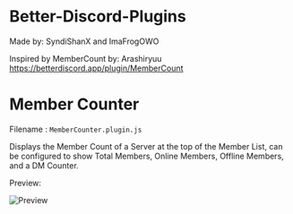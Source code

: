 # Better-Discord-Plugins

Made by: SyndiShanX and ImaFrogOWO

Inspired by MemberCount by: Arashiryuu
https://betterdiscord.app/plugin/MemberCount

# Member Counter

Filename : `MemberCounter.plugin.js`

Displays the Member Count of a Server at the top of the Member List, can be configured to show Total Members, Online Members, Offline Members, and a DM Counter.

Preview:

![Preview](https://syndishanx.github.io/Better-Discord-Plugins/MemberCounter/Preview.png)